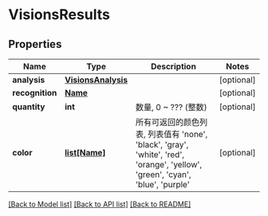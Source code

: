 # VisionsResults

## Properties
Name | Type | Description | Notes
------------ | ------------- | ------------- | -------------
**analysis** | [**VisionsAnalysis**](VisionsAnalysis.md) |  | [optional] 
**recognition** | [**Name**](Name.md) |  | [optional] 
**quantity** | **int** | 数量, 0 ~ ??? (整数) | [optional] 
**color** | [**list[Name]**](Name.md) | 所有可返回的颜色列表, 列表值有 &#39;none&#39;, &#39;black&#39;, &#39;gray&#39;, &#39;white&#39;, &#39;red&#39;, &#39;orange&#39;, &#39;yellow&#39;, &#39;green&#39;, &#39;cyan&#39;, &#39;blue&#39;, &#39;purple&#39; | [optional] 

[[Back to Model list]](../README.md#documentation-for-models) [[Back to API list]](../README.md#documentation-for-api-endpoints) [[Back to README]](../README.md)


